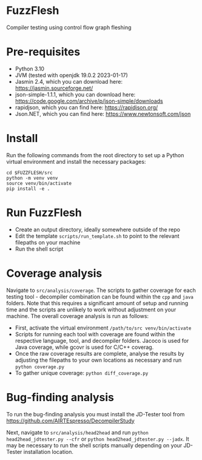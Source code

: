 # FuzzFlesh
Compiler testing using control flow graph fleshing

# Pre-requisites 
- Python 3.10
- JVM (tested with openjdk 19.0.2 2023-01-17)
- Jasmin 2.4, which you can download here: https://jasmin.sourceforge.net/
- json-simple-1.1.1, which you can download here: https://code.google.com/archive/p/json-simple/downloads
- rapidjson, which you can find here: https://rapidjson.org/
- Json.NET, which you can find here: https://www.newtonsoft.com/json

# Install
Run the following commands from the root directory to set up a Python virtual environment and install the necessary packages:
```
cd $FUZZFLESH/src
python -m venv venv
source venv/bin/activate
pip install -e .
```

# Run FuzzFlesh
- Create an output directory, ideally somewhere outside of the repo
- Edit the template `scripts/run_template.sh` to point to the relevant filepaths on your machine
- Run the shell script 

# Coverage analysis
Navigate to `src/analysis/coverage`. The scripts to gather coverage for each testing tool - decompiler combination can be found within the `cpp` and `java` folders. Note that this requires a significant amount of setup and running time and the scripts are unlikely to work without adjustment on your machine. The overall coverage analysis is run as follows:
- First, activate the virtual environment `/path/to/src venv/bin/activate`
- Scripts for running each tool with coverage are found within the respective language, tool, and decompiler folders. Jacoco is used for Java coverage, while gcovr is used for C/C++ coverag.
- Once the raw coverage results are complete, analyse the results by adjusting the filepaths to your own locations as necessary and run `python coverage.py` 
- To gather unique coverage: `python diff_coverage.py`

# Bug-finding analysis
To run the bug-finding analysis you must install the JD-Tester tool from https://github.com/AIRTEspresso/DecompilerStudy 

Next, navigate to `src/analysis/head2head` and run `python head2head_jdtester.py --cfr` or `python head2head_jdtester.py --jadx`. It may be necessary to run the shell scripts manually depending on your JD-Tester installation location.
